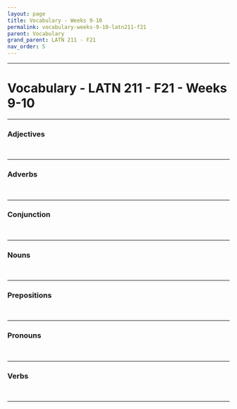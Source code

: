 ```yaml
---
layout: page
title: Vocabulary - Weeks 9-10
permalink: vocabulary-weeks-9-10-latn211-f21
parent: Vocabulary
grand_parent: LATN 211 - F21
nav_order: 5
---
```

***

# Vocabulary - LATN 211 - F21 - Weeks 9-10

***
### Adjectives
&nbsp;

***
### Adverbs
&nbsp;

***
### Conjunction
&nbsp;

***
### Nouns
&nbsp;

***
### Prepositions
&nbsp;

***
### Pronouns
&nbsp;

***
### Verbs
&nbsp;

***
